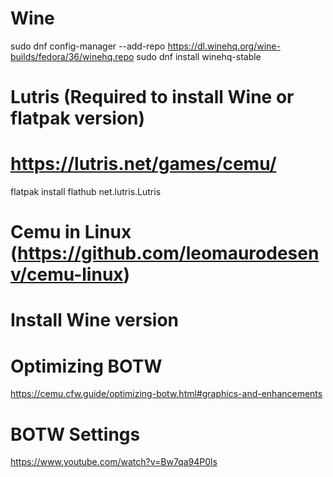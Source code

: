 # Wine
  sudo dnf config-manager --add-repo https://dl.winehq.org/wine-builds/fedora/36/winehq.repo
  sudo dnf install winehq-stable

# Lutris (Required to install Wine or flatpak version)
# https://lutris.net/games/cemu/
  flatpak install flathub net.lutris.Lutris
  
  
# Cemu in Linux (https://github.com/leomaurodesenv/cemu-linux)
# Install Wine version

# Optimizing BOTW
  https://cemu.cfw.guide/optimizing-botw.html#graphics-and-enhancements

#  BOTW Settings
   https://www.youtube.com/watch?v=Bw7qa94P0ls
